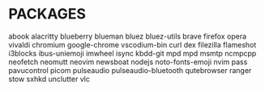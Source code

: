 # PACKAGES

abook
alacritty
blueberry
blueman
bluez
bluez-utils
brave firefox opera vivaldi chromium google-chrome vscodium-bin
curl
dex
filezilla
flameshot
i3blocks
ibus-uniemoji
imwheel
isync
kbdd-git
mpd
mpd
msmtp
ncmpcpp
neofetch
neomutt
neovim
newsboat
nodejs
noto-fonts-emoji
nvim
pass
pavucontrol
picom
pulseaudio
pulseaudio-bluetooth
qutebrowser
ranger
stow
sxhkd
unclutter
vlc